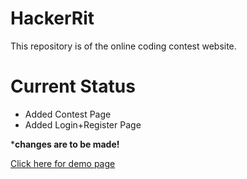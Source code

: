 # HackerRit
This repository is of the online coding contest website.
# Current Status
<ul>
  <li>Added Contest Page</li>
   <li>Added Login+Register Page</li>
</ul>

*<b>changes are to be made!</b>

<a href="http://definetests.tk/rit" target="_blank">Click here for demo page</a>
